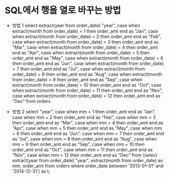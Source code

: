 # SQL에서 행을 열로 바꾸는 방법

 - 방법 1
	select
	  extract(year from order_date) "year",
	  case when extract(month from order_date) =  1 then order_amt end as "Jan",
	  case when extract(month from order_date) =  2 then order_amt end as "Feb",
	  case when extract(month from order_date) =  3 then order_amt end as "Mar",
	  case when extract(month from order_date) =  4 then order_amt end as "Apr",
	  case when extract(month from order_date) =  5 then order_amt end as "May",
	  case when extract(month from order_date) =  6 then order_amt end as "Jun",
	  case when extract(month from order_date) =  7 then order_amt end as "Jul",
	  case when extract(month from order_date) =  8 then order_amt end as "Aug",
	  case when extract(month from order_date) =  9 then order_amt end as "Sep",
	  case when extract(month from order_date) = 10 then order_amt end as "Oct",
	  case when extract(month from order_date) = 11 then order_amt end as "Nov",
	  case when extract(month from order_date) = 12 then order_amt end as "Dec"
	from orders	
	
 - 방법 2
 	select
	  "year",
	  case when mm =  1 then order_amt end as "Jan",
	  case when mm =  2 then order_amt end as "Feb",
	  case when mm =  3 then order_amt end as "Mar",
	  case when mm =  4 then order_amt end as "Apr",
	  case when mm =  5 then order_amt end as "May",
	  case when mm =  6 then order_amt end as "Jun",
	  case when mm =  7 then order_amt end as "Jul",
	  case when mm =  8 then order_amt end as "Aug",
	  case when mm =  9 then order_amt end as "Sep",
	  case when mm = 10 then order_amt end as "Oct",
	  case when mm = 11 then order_amt end as "Nov",
	  case when mm = 12 then order_amt end as "Dec"
	from (select extract(year from order_date) "year",
	             extract(month from order_date) as mm, order_amt
	      from orders
	      where order_date between '2013-01-01' and '2014-12-31') as t;
	      
	      